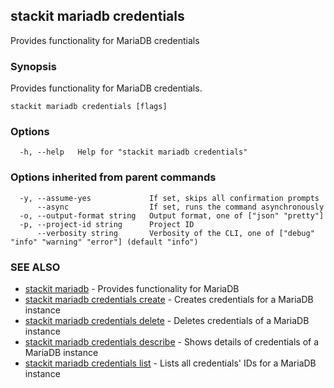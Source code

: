 ## stackit mariadb credentials

Provides functionality for MariaDB credentials

### Synopsis

Provides functionality for MariaDB credentials.

```
stackit mariadb credentials [flags]
```

### Options

```
  -h, --help   Help for "stackit mariadb credentials"
```

### Options inherited from parent commands

```
  -y, --assume-yes             If set, skips all confirmation prompts
      --async                  If set, runs the command asynchronously
  -o, --output-format string   Output format, one of ["json" "pretty"]
  -p, --project-id string      Project ID
      --verbosity string       Verbosity of the CLI, one of ["debug" "info" "warning" "error"] (default "info")
```

### SEE ALSO

* [stackit mariadb](./stackit_mariadb.md)	 - Provides functionality for MariaDB
* [stackit mariadb credentials create](./stackit_mariadb_credentials_create.md)	 - Creates credentials for a MariaDB instance
* [stackit mariadb credentials delete](./stackit_mariadb_credentials_delete.md)	 - Deletes credentials of a MariaDB instance
* [stackit mariadb credentials describe](./stackit_mariadb_credentials_describe.md)	 - Shows details of credentials of a MariaDB instance
* [stackit mariadb credentials list](./stackit_mariadb_credentials_list.md)	 - Lists all credentials' IDs for a MariaDB instance

